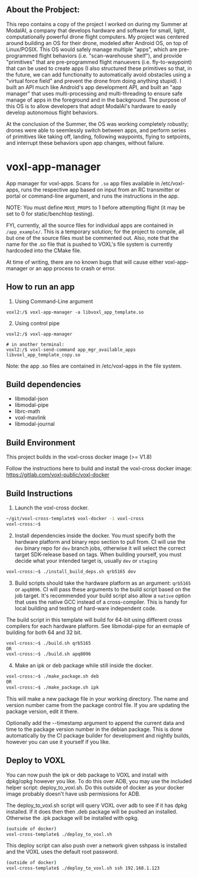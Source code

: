 ## About the Probject:

This repo contains a copy of the project I worked on during my Summer at ModalAI, a company that develops hardware and software for small, light, computationally powerful drone flight computers. My project was centered around building an OS for their drone, modeled after Android OS, on top of Linux/POSIX. This OS would safely manage multiple "apps", which are pre-programmed flight behaviors (i.e. "scan-warehouse shelf"), and provide "primitives" that are pre-programmed flight manuevers (i.e. fly-to-waypoint) that can be used to create apps (I also structured these primitives so that, in the future, we can add functionalty to automatically avoid obstacles using a "virtual force field" and prevent the drone from doing anything stupid). I built an API much like Android's app development API, and built an "app manager" that uses multi-processing and multi-threading to ensure safe manage of apps in the foreground and in the background. The purpose of this OS is to allow developers that adopt ModalAI's hardware to easily develop autonomous flight behaviors.

At the conclusion of the Summer, the OS was working completely robustly; drones were able to seemlessly switch between apps, and perform series of primitives like taking off, landing, following waypoints, flying to setpoints, and interrupt these behaviors upon app changes, without failure.


# voxl-app-manager

App manager for voxl-apps. Scans for `.so` app files available in /etc/voxl-apps, runs the respective app based on input from an RC transmitter or portal or command-line argument, and runs the instructions in the app.

NOTE: You must define `MOVE_PROPS` to 1 before attempting flight (it may be set to 0 for static/benchtop testing).

FYI, currently, all the source files for individual apps are contained in `/app_example/`. This is a temporary solution; for the project to compile, all but one of the source files must be commented out. Also, note that the name for the .so file that is pushed to VOXL's file system is currently hardcoded into the CMake file.

At time of writing, there are no known bugs that will cause either voxl-app-manager or an app process to crash or error.

## How to run an app

1) Using Command-Line argument

```
voxl2:/$ voxl-app-manager -a libvoxl_app_template.so
```

2) Using control pipe

```
voxl2:/$ voxl-app-manager

# in another terminal:
voxl2:/$ voxl-send-command app_mgr_available_apps libvoxl_app_template_copy.so
```

Note: the app .so files are contained in /etc/voxl-apps in the file system.

## Build dependencies

- libmodal-json
- libmodal-pipe
- librc-math
- voxl-mavlink
- libmodal-journal

## Build Environment

This project builds in the voxl-cross docker image (>= V1.8)

Follow the instructions here to build and install the voxl-cross docker image:
https://gitlab.com/voxl-public/voxl-docker


## Build Instructions

1) Launch the voxl-cross docker.

```bash
~/git/voxl-cross-template$ voxl-docker -i voxl-cross
voxl-cross:~$
```

2) Install dependencies inside the docker. You must specify both the hardware platform and binary repo section to pull from. CI will use the `dev` binary repo for `dev` branch jobs, otherwise it will select the correct target SDK-release based on tags. When building yourself, you must decide what your intended target is, usually `dev` or `staging`

```bash
voxl-cross:~$ ./install_build_deps.sh qrb5165 dev
```


3) Build scripts should take the hardware platform as an argument: `qrb5165` or `apq8096`. CI will pass these arguments to the build script based on the job target. It's recommended your build script also allow a `native` option that uses the native GCC instead of a cross-compiler. This is handy for local building and testing of hard-ware independent code.

The build script in this template will build for 64-bit using different cross compilers for each hardware platform. See libmodal-pipe for an exmaple of building for both 64 and 32 bit.

```bash
voxl-cross:~$ ./build.sh qrb5165
OR
voxl-cross:~$ ./build.sh apq8096
```


4) Make an ipk or deb package while still inside the docker.

```bash
voxl-cross:~$ ./make_package.sh deb
OR
voxl-cross:~$ ./make_package.sh ipk
```

This will make a new package file in your working directory. The name and version number came from the package control file. If you are updating the package version, edit it there.

Optionally add the --timestamp argument to append the current data and time to the package version number in the debian package. This is done automatically by the CI package builder for development and nightly builds, however you can use it yourself if you like.


## Deploy to VOXL

You can now push the ipk or deb package to VOXL and install with dpkg/opkg however you like. To do this over ADB, you may use the included helper script: deploy_to_voxl.sh. Do this outside of docker as your docker image probably doesn't have usb permissions for ADB.

The deploy_to_voxl.sh script will query VOXL over adb to see if it has dpkg installed. If it does then then .deb package will be pushed an installed. Otherwise the .ipk package will be installed with opkg.

```bash
(outside of docker)
voxl-cross-template$ ./deploy_to_voxl.sh
```

This deploy script can also push over a network given sshpass is installed and the VOXL uses the default root password.


```bash
(outside of docker)
voxl-cross-template$ ./deploy_to_voxl.sh ssh 192.168.1.123
```


